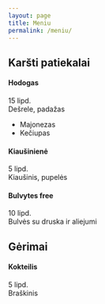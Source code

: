 ```yaml
---
layout: page
title: Meniu
permalink: /meniu/
---
```




## Karšti patiekalai

#### Hodogas 
15 lipd.\
Dešrele, padažas
- Majonezas
- Kečiupas 

#### Kiaušinienė 
5 lipd.\
Kiaušinis, pupelės

#### Bulvytes free
10 lipd.\
Bulvės su druska ir aliejumi

## Gėrimai

#### Kokteilis
5 lipd.\
Braškinis

